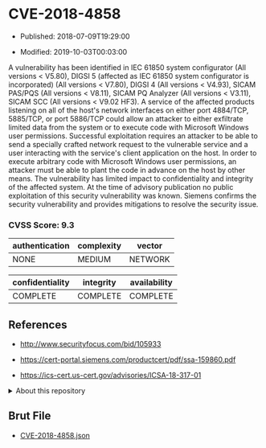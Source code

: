 # CVE-2018-4858

- Published: 2018-07-09T19:29:00

- Modified: 2019-10-03T00:03:00

A vulnerability has been identified in IEC 61850 system configurator (All versions < V5.80), DIGSI 5 (affected as IEC 61850 system configurator is incorporated) (All versions < V7.80), DIGSI 4 (All versions < V4.93), SICAM PAS/PQS (All versions < V8.11), SICAM PQ Analyzer (All versions < V3.11), SICAM SCC (All versions < V9.02 HF3). A service of the affected products listening on all of the host's network interfaces on either port 4884/TCP, 5885/TCP, or port 5886/TCP could allow an attacker to either exfiltrate limited data from the system or to execute code with Microsoft Windows user permissions. Successful exploitation requires an attacker to be able to send a specially crafted network request to the vulnerable service and a user interacting with the service's client application on the host. In order to execute arbitrary code with Microsoft Windows user permissions, an attacker must be able to plant the code in advance on the host by other means. The vulnerability has limited impact to confidentiality and integrity of the affected system. At the time of advisory publication no public exploitation of this security vulnerability was known. Siemens confirms the security vulnerability and provides mitigations to resolve the security issue.

### CVSS Score: **9.3**

| authentication | complexity | vector |
| --- | --- | --- |
| NONE | MEDIUM | NETWORK |

| confidentiality | integrity | availability |
| --- | --- | --- |
| COMPLETE | COMPLETE | COMPLETE |

## References

* http://www.securityfocus.com/bid/105933

* https://cert-portal.siemens.com/productcert/pdf/ssa-159860.pdf

* https://ics-cert.us-cert.gov/advisories/ICSA-18-317-01

<details>
<summary>About this repository</summary> 

  This repository is part of the project [Live Hack CVE](https://github.com/Live-Hack-CVE). Main website can be found [www.live-hack.org](https://www.live-hack.org) 
  
  Made by [Sn0wAlice](https://github.com/Sn0wAlice) for the people that care about security and need to have a feed of the latest CVEs. Hope you enjoy it, don't forget to star the repo and follow me on [Twitter](https://twitter.com/Sn0wAlice) and [Github](https://github.com/Sn0wAlice). And that is my [personnal website](https://www.alice-snow.me/)

  - [Home Page](https://github.com/Live-Hack-CVE)
  - [Framework](https://github.com/Live-Hack-CVE/cve-framework)
  - [CVE database](https://github.com/Live-Hack-CVE/full_database)
  - [Changelog](https://github.com/Live-Hack-CVE/Changelog)
</details>

## Brut File

* [CVE-2018-4858.json](https://raw.githubusercontent.com/Live-Hack-CVE/full_database/main/cves/2018/CVE-2018-4858.json)

